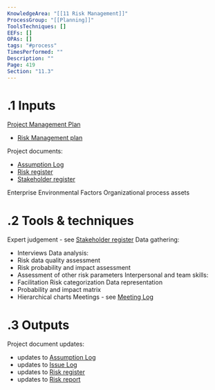 ```yaml
---
KnowledgeArea: "[[11 Risk Management]]"
ProcessGroup: "[[Planning]]"
ToolsTechniques: []
EEFs: []
OPAs: []
tags: "#process"
TimesPerformed: ""
Description: ""
Page: 419
Section: "11.3"
---
```

# .1 Inputs

[Project Management Plan](Project%20Management%20Plan.md)
* [Risk Management plan](Risk%20Management%20plan.md)

Project documents:
* [Assumption Log](Assumption%20Log.md)
* [Risk register](Risk%20register.md)
* [Stakeholder register](Stakeholder%20register.md)

Enterprise Environmental Factors
Organizational process assets

# .2 Tools & techniques
Expert judgement - see [Stakeholder register](Stakeholder%20register.md)
Data gathering:
* Interviews
Data analysis:
* Risk data quality assessment
* Risk probability and impact assessment
* Assessment of other risk parameters
Interpersonal and team skills:
* Facilitation
Risk categorization
Data representation
* Probability and impact matrix
* Hierarchical charts
Meetings - see [Meeting Log](Meeting%20Log.md)

# .3 Outputs
Project document updates:
* updates to [Assumption Log](Assumption%20Log.md)
* updates to [Issue Log](Issue%20Log.md)
* updates to [Risk register](Risk%20register.md)
* updates to [Risk report](Risk%20report.md)


